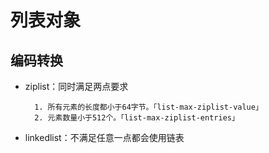 # 列表对象

## 编码转换
- ziplist：同时满足两点要求

        1. 所有元素的长度都小于64字节。「list-max-ziplist-value」
        2. 元素数量小于512个。「list-max-ziplist-entries」
- linkedlist：不满足任意一点都会使用链表


